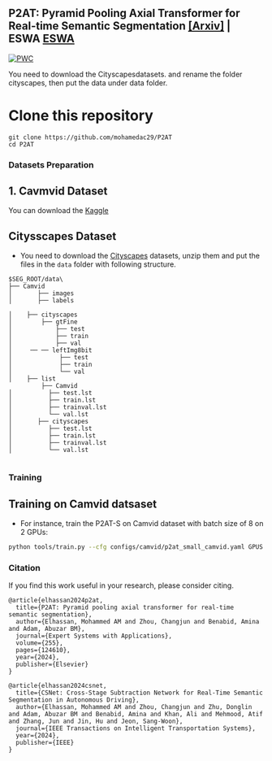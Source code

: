 ## P2AT: Pyramid Pooling Axial Transformer for Real-time Semantic Segmentation  [[Arxiv]](https://arxiv.org/abs/2310.15025) | ESWA [ESWA](https://www.sciencedirect.com/science/article/abs/pii/S0957417424014775)

[![PWC](https://img.shields.io/endpoint.svg?url=https://paperswithcode.com/badge/p2at-pyramid-pooling-axial-transformer-for/real-time-semantic-segmentation-on-camvid)](https://paperswithcode.com/sota/real-time-semantic-segmentation-on-camvid?p=p2at-pyramid-pooling-axial-transformer-for)

You need to download the Cityscapesdatasets. and rename the folder cityscapes, then put the data under data folder.


# Clone this repository

```
git clone https://github.com/mohamedac29/P2AT
cd P2AT
```

### Datasets Preparation

## 1. Cavmvid Dataset
You can download the [Kaggle](https://www.kaggle.com/datasets/carlolepelaars/camvid)

## Citysscapes Dataset
* You need to download the [Cityscapes](https://www.cityscapes-dataset.com/) datasets, unzip them and put the files in the `data` folder with following structure.

```
$SEG_ROOT/data\ 
├── Camvid
│       ├── images
│       ├── labels

│    ├── cityscapes
│        ├── gtFine
│            ├── test
│            ├── train
│            ├── val
│     ── ── leftImg8bit
│             ├── test
│             ├── train
│             └── val
│    ├── list
         ├── Camvid
│          ├── test.lst
│          ├── train.lst
│          ├── trainval.lst
│          └── val.lst
│       ├── cityscapes
│          ├── test.lst
│          ├── train.lst
│          ├── trainval.lst
│          └── val.lst
   
```

### Training

##  Training on Camvid datsaset

* For instance, train the P2AT-S on Camvid dataset with batch size of 8 on 2 GPUs:
````bash
python tools/train.py --cfg configs/camvid/p2at_small_camvid.yaml GPUS (0,1) TRAIN.BATCH_SIZE_PER_GPU 4
````


### Citation

If you find this work useful in your research, please consider citing.

```
@article{elhassan2024p2at,
  title={P2AT: Pyramid pooling axial transformer for real-time semantic segmentation},
  author={Elhassan, Mohammed AM and Zhou, Changjun and Benabid, Amina and Adam, Abuzar BM},
  journal={Expert Systems with Applications},
  volume={255},
  pages={124610},
  year={2024},
  publisher={Elsevier}
}
```

```
@article{elhassan2024csnet,
  title={CSNet: Cross-Stage Subtraction Network for Real-Time Semantic Segmentation in Autonomous Driving},
  author={Elhassan, Mohammed AM and Zhou, Changjun and Zhu, Donglin and Adam, Abuzar BM and Benabid, Amina and Khan, Ali and Mehmood, Atif and Zhang, Jun and Jin, Hu and Jeon, Sang-Woon},
  journal={IEEE Transactions on Intelligent Transportation Systems},
  year={2024},
  publisher={IEEE}
}
```